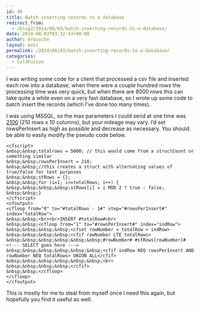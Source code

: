 ```yaml
---
id: 48
title: Batch inserting records to a database
redirect_from:
  - /blog2/2014/08/03/batch-inserting-records-to-a-database/
date: 2014-08-03T03:32:43+00:00
author: mrbusche
layout: post
permalink: /2014/08/03/batch-inserting-records-to-a-database/
categories:
  - ColdFusion
---
```

I was writing some code for a client that processed a csv file and inserted each row into a database, when there were a couple hundred rows the processing time was very quick, but when there are 8000 rows this can take quite a while even on a very fast database, so I wrote up some code to batch insert the records (which I&#8217;ve done too many times).

I was using MSSQL, so the max parameters I could send at one time was [2100](http://social.msdn.microsoft.com/Forums/sqlserver/en-US/f2ec73eb-f1e0-4048-95d0-1b1ff6c6fdf3/maximum-parameters-in-where-clause) (210 rows x 10 columns), but your mileage may vary. I&#8217;d set rowsPerInsert as high as possible and decrease as necessary. You should be able to easily modify the pseudo code below.

    <cfscript>
    &nbsp;&nbsp;totalrows = 5000; // this would come from a structCount or something similar
    &nbsp;&nbsp;rowsPerInsert = 210;
    &nbsp;&nbsp;//this creates a struct with alternating values of true/false for test purposes
    &nbsp;&nbsp;stRows = {};
    &nbsp;&nbsp;for (i=1; i<=totalRows; i++) {
    &nbsp;&nbsp;&nbsp;&nbsp;stRows[i] = i MOD 2 ? true : false;
    &nbsp;&nbsp;}
    </cfscript>
    <cfoutput>
    <cfloop from="0" to="#totalRows - 1#" step="#rowsPerInsert#" index="totalRow">
    &nbsp;&nbsp;<br><br>INSERT #totalRow#<br>
    &nbsp;&nbsp;<cfloop from="1" to="#rowsPerInsert#" index="indRow">
    &nbsp;&nbsp;&nbsp;&nbsp;<cfset rowNumber = totalRow + indRow>
    &nbsp;&nbsp;&nbsp;&nbsp;<cfif rowNumber LTE totalRows>
    &nbsp;&nbsp;&nbsp;&nbsp;&nbsp;&nbsp;#rowNumber# #stRows[rowNumber]# <!--- SELECT goes here --->
    &nbsp;&nbsp;&nbsp;&nbsp;&nbsp;&nbsp;<cfif indRow NEQ rowsPerInsert AND rowNumber NEQ totalRows> UNION ALL</cfif>
    &nbsp;&nbsp;&nbsp;&nbsp;&nbsp;&nbsp;<br>
    &nbsp;&nbsp;&nbsp;&nbsp;</cfif>
    &nbsp;&nbsp;</cfloop>
    </cfloop>
    </cfoutput>


This is mostly for me to steal from myself once I need this again, but hopefully you find it useful as well.